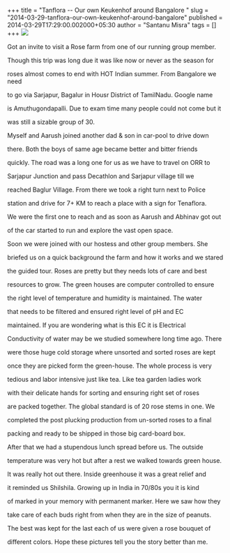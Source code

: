 +++
title = "Tanflora -- Our own Keukenhof around Bangalore "
slug = "2014-03-29-tanflora-our-own-keukenhof-around-bangalore"
published = 2014-03-29T17:29:00.002000+05:30
author = "Santanu Misra"
tags = []
+++
[![](../images/2014-03-29-tanflora-our-own-keukenhof-around-bangalore-Tenaflora.jpg)](https://www.flickr.com/photos/santm/sets/72157643521533824/)



Got an invite to visit a Rose farm from one of our running group member.

Though this trip was long due it was like now or never as the season for

roses almost comes to end with HOT Indian summer. From Bangalore we need

to go via Sarjapur, Bagalur in Housr District of TamilNadu. Google name

is Amuthugondapalli. Due to exam time many people could not come but it

was still a sizable group of 30. 



  



Myself and Aarush joined another dad & son in car-pool to drive down

there. Both the boys of same age became better and bitter friends

quickly. The road was a long one for us as we have to travel on ORR to

Sarjapur Junction and pass Decathlon and Sarjapur village till we

reached Baglur Village. From there we took a right turn next to Police

station and drive for 7+ KM to reach a place with a sign for Tenaflora.

We were the first one to reach and as soon as Aarush and Abhinav got out

of the car started to run and explore the vast open space. 



  



Soon we were joined with our hostess and other group members. She

briefed us on a quick background the farm and how it works and we stared

the guided tour. Roses are pretty but they needs lots of care and best

resources to grow. The green houses are computer controlled to ensure

the right level of temperature and humidity is maintained. The water

that needs to be filtered and ensured right level of pH and EC

maintained. If you are wondering what is this EC it is Electrical

Conductivity of water may be we studied somewhere long time ago. There

were those huge cold storage where unsorted and sorted roses are kept

once they are picked form the green-house. The whole process is very

tedious and labor intensive just like tea. Like tea garden ladies work

with their delicate hands for sorting and ensuring right set of roses

are packed together. The global standard is of 20 rose stems in one. We

completed the post plucking production from un-sorted roses to a final

packing and ready to be shipped in those big card-board box.



  



After that we had a stupendous lunch spread before us. The outside

temperature was very hot but after a rest we walked towards green house.

It was really hot out there. Inside greenhouse it was a great relief and

it reminded us Shilshila. Growing up in India in 70/80s you it is kind

of marked in your memory with permanent marker. Here we saw how they

take care of each buds right from when they are in the size of peanuts. 



  



The best was kept for the last each of us were given a rose bouquet of

different colors. Hope these pictures tell you the story better than me.
